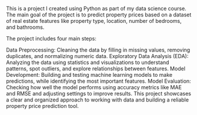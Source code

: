 This is a project I created using Python as part of my data science course. The main goal of the project is to predict property prices based on a dataset of real estate features like property type, location, number of bedrooms, and bathrooms.

The project includes four main steps:

Data Preprocessing: Cleaning the data by filling in missing values, removing duplicates, and normalizing numeric data.
Exploratory Data Analysis (EDA): Analyzing the data using statistics and visualizations to understand patterns, spot outliers, and explore relationships between features.
Model Development: Building and testing machine learning models to make predictions, while identifying the most important features.
Model Evaluation: Checking how well the model performs using accuracy metrics like MAE and RMSE and adjusting settings to improve results.
This project showcases a clear and organized approach to working with data and building a reliable property price prediction tool.

